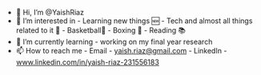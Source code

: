 - 👋 Hi, I’m @YaishRiaz
- 👀 I’m interested in 
          - Learning new things 🆕
          - Tech and almost all things related to it 📱
          - Basketball🏀
          - Boxing 🥊
          - Reading 📚
- 🌱 I’m currently learning 
          - working on my final year research
- 📫 How to reach me 
          - Email - yaish.riaz@gmail.com
          - LinkedIn - www.linkedin.com/in/yaish-riaz-231556183

<!---
YaishRiaz/YaishRiaz is a ✨ special ✨ repository because its `README.md` (this file) appears on your GitHub profile.
You can click the Preview link to take a look at your changes.
--->
